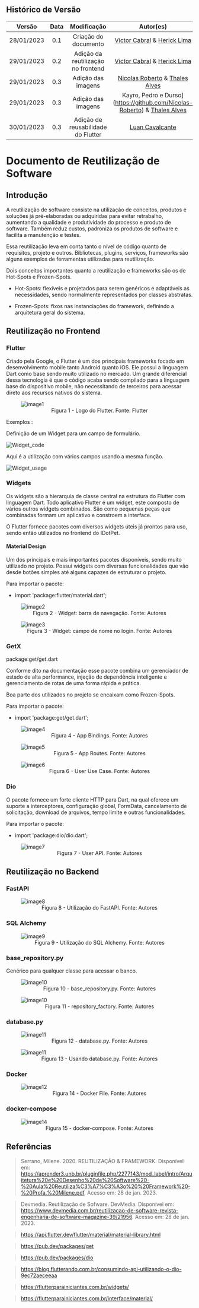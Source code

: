 ## Histórico de Versão
| Versão | Data | Modificação | Autor(es) |
|:-:|:-:|:-:|:-:|
| 28/01/2023 | 0.1 | Criação do documento | [Victor Cabral](https://github.com/victordscabral) & [Herick Lima](https://github.com/hericklima22)|
| 29/01/2023 | 0.2 | Adição da reutilização no frontend | [Victor Cabral](https://github.com/victordscabral) & [Herick Lima](https://github.com/hericklima22)|
| 29/01/2023 | 0.3 | Adição das imagens | [Nicolas Roberto](https://github.com/Nicolas-Roberto) & [Thales Alves](https://github.com/Thalisson-Alves)|
| 29/01/2023 | 0.3 | Adição das imagens | Kayro, Pedro e Durso](https://github.com/Nicolas-Roberto) & [Thales Alves](https://github.com/Thalisson-Alves)|
| 30/01/2023 | 0.3 | Adição de reusabilidade do Flutter | [Luan Cavalcante](https://github.com/Luan-Cavalcante) |


# Documento de Reutilização de Software

## Introdução

A reutilização de software consiste na utilização de conceitos, produtos e soluções já pré-elaboradas ou adquiridas para evitar retrabalho, aumentando a qualidade e produtividade do processo e produto de software. Também reduz custos, padroniza os produtos de software e facilita a manutenção e testes.   

Essa reutilização leva em conta tanto o nível de código quanto de requisitos, projeto e outros. Bibliotecas, plugins, serviços, frameworks são alguns exemplos de ferramentas utilizadas para reutilização.

Dois conceitos importantes quanto a reutilização e frameworks são os de Hot-Spots e Frozen-Spots.

- Hot-Spots: flexíveis e projetados para serem genéricos e adaptáveis as necessidades, sendo normalmente representados por classes abstratas.

- Frozen-Spots: fixos nas instanciações do framework, definindo a arquitetura geral do sistema.

## Reutilização no Frontend

### Flutter

Criado pela Google, o Flutter é um dos principais frameworks focado em desenvolvimento mobile tanto Android quanto iOS. Ele possui a linguagem Dart como base sendo muito utilizado no mercado. Um grande diferencial dessa tecnologia é que o código acaba sendo compilado para a linguagem base do dispositivo mobile, não necessitando de terceiros para acessar direto aos recursos nativos do sistema.

<figure>
  <img src="https://github.com/UnBArqDsw2022-2/2022.2_G4_IDotPet/blob/master/docs/assets/reutilizacao/flutter.png?raw=true" alt="image1"/>
  <figcaption align="center" >Figura 1 - Logo do Flutter. Fonte: Flutter </figcaption>
</figure>

Exemplos :

Definição de um Widget para um campo de formulário.

![Widget_code](https://user-images.githubusercontent.com/67024690/215378211-ffd7a52e-9e6f-4a3b-8665-13ec6a42ecf0.png)

Aqui é a utilização com vários campos usando a mesma função.

![Widget_usage](https://user-images.githubusercontent.com/67024690/215378224-f6687e27-5304-46e2-99d8-cc789e9bece1.png)


### Widgets

Os widgets são a hierarquia de classe central na estrutura do Flutter com linguagem Dart. Todo aplicativo Flutter é um widget, este composto de vários outros widgets combinados. São como pequenas peças que combinadas formam um aplicativo e constroem a interface. 

O Flutter fornece pacotes com diversos widgets úteis já prontos para uso, sendo então utilizados no frontend do IDotPet.

#### Material Design

Um dos principais e mais importantes pacotes disponíveis, sendo muito utilizado no projeto. Possui widgets com diversas funcionalidades que vão desde botões simples até alguns capazes de estruturar o projeto.

Para importar o pacote:

- import 'package:flutter/material.dart';

<figure>
  <img src="https://github.com/UnBArqDsw2022-2/2022.2_G4_IDotPet/blob/master/docs/assets/reutilizacao/barra_navegacao.png?raw=true" alt="image2"/>
  <figcaption align="center" >Figura 2 - Widget: barra de navegação. Fonte: Autores </figcaption>
</figure>

<figure>
  <img src="https://github.com/UnBArqDsw2022-2/2022.2_G4_IDotPet/blob/master/docs/assets/reutilizacao/nome_login.png?raw=true" alt="image3"/>
  <figcaption align="center" >Figura 3 - Widget: campo de nome no login. Fonte: Autores </figcaption>
</figure>

### GetX

package:get/get.dart

Conforme dito na documentação esse pacote combina um gerenciador de estado de alta performance, injeção de dependência inteligente e gerenciamento de rotas de uma forma rápida e prática. 

Boa parte dos utilizados no projeto se encaixam como Frozen-Spots.

Para importar o pacote:

- import 'package:get/get.dart';

<figure>
  <img src="https://github.com/UnBArqDsw2022-2/2022.2_G4_IDotPet/blob/master/docs/assets/reutilizacao/app_bindings.png?raw=true" alt="image4"/>
  <figcaption align="center" >Figura 4 - App Bindings. Fonte: Autores </figcaption>
</figure>

<figure>
  <img src="https://github.com/UnBArqDsw2022-2/2022.2_G4_IDotPet/blob/master/docs/assets/reutilizacao/app_routes.png?raw=true" alt="image5"/>
  <figcaption align="center" >Figura 5 - App Routes. Fonte: Autores </figcaption>
</figure>

<figure>
  <img src="https://github.com/UnBArqDsw2022-2/2022.2_G4_IDotPet/blob/master/docs/assets/reutilizacao/use_case.png?raw=true" alt="image6"/>
  <figcaption align="center" >Figura 6 - User Use Case. Fonte: Autores </figcaption>
</figure>

### Dio

O pacote fornece um forte cliente HTTP para Dart, na qual oferece um suporte a interceptores, configuração global, FormData, cancelamento de solicitação, download de arquivos, tempo limite e outras funcionalidades. 

Para importar o pacote:

- import 'package:dio/dio.dart';

<figure>
  <img src="https://github.com/UnBArqDsw2022-2/2022.2_G4_IDotPet/blob/master/docs/assets/reutilizacao/user_api.png?raw=true" alt="image7"/>
  <figcaption align="center" >Figura 7 - User API. Fonte: Autores </figcaption>
</figure>

## Reutilização no Backend

### FastAPI

<figure>
  <img src="https://github.com/UnBArqDsw2022-2/2022.2_G4_IDotPet/blob/master/docs/assets/reutilizacao/fast_api.png?raw=true" alt="image8"/>
  <figcaption align="center" >Figura 8 - Utilização do FastAPI. Fonte: Autores </figcaption>
</figure>

### SQL Alchemy

<figure>
  <img src="https://github.com/UnBArqDsw2022-2/2022.2_G4_IDotPet/blob/master/docs/assets/reutilizacao/sql_alchemy.png?raw=true" alt="image9"/>
  <figcaption align="center" >Figura 9 - Utilização do SQL Alchemy. Fonte: Autores </figcaption>
</figure>

### base_repository.py

Genérico para qualquer classe para acessar o banco.

<figure>
  <img src="https://github.com/UnBArqDsw2022-2/2022.2_G4_IDotPet/blob/master/docs/assets/reutilizacao/base_repository.png?raw=true" alt="image10"/>
  <figcaption align="center" >Figura 10 - base_repository.py. Fonte: Autores </figcaption>
</figure>

<figure>
  <img src="https://github.com/UnBArqDsw2022-2/2022.2_G4_IDotPet/blob/master/docs/assets/reutilizacao/repository_factory.png?raw=true" alt="image10"/>
  <figcaption align="center" >Figura 11 - repository_factory. Fonte: Autores </figcaption>
</figure>

### database.py

<figure>
  <img src="https://github.com/UnBArqDsw2022-2/2022.2_G4_IDotPet/blob/master/docs/assets/reutilizacao/database.png?raw=true" alt="image11"/>
  <figcaption align="center" >Figura 12 - database.py. Fonte: Autores </figcaption>
</figure>

<figure>
  <img src="https://github.com/UnBArqDsw2022-2/2022.2_G4_IDotPet/blob/master/docs/assets/reutilizacao/usando_database.png?raw=true" alt="image11"/>
  <figcaption align="center" >Figura 13 - Usando database.py. Fonte: Autores </figcaption>
</figure>

### Docker

<figure>
  <img src="https://github.com/UnBArqDsw2022-2/2022.2_G4_IDotPet/blob/master/docs/assets/reutilizacao/dockerfile.png?raw=true" alt="image12"/>
  <figcaption align="center" >Figura 14 - Docker File. Fonte: Autores </figcaption>
</figure>

### docker-compose

<figure>
  <img src="https://github.com/UnBArqDsw2022-2/2022.2_G4_IDotPet/blob/master/docs/assets/reutilizacao/dockercompose.png?raw=true" alt="image14"/>
  <figcaption align="center" >Figura 15 - docker-compose. Fonte: Autores </figcaption>
</figure>

## Referências

> Serrano, Milene. 2020. REUTILIZAÇÃO & FRAMEWORK. Disponível em: https://aprender3.unb.br/pluginfile.php/2277143/mod_label/intro/Arquitetura%20e%20Desenho%20de%20Software%20-%20Aula%20Reutiliza%C3%A7%C3%A3o%20%20Framework%20-%20Profa.%20Milene.pdf. Acesso em: 28 de jan. 2023.

> Devmedia. Reutilização de Sofware. DevMedia. Disponível em: https://www.devmedia.com.br/reutilizacao-de-software-revista-engenharia-de-software-magazine-39/21956. Acesso em: 28 de jan. 2023.

> https://api.flutter.dev/flutter/material/material-library.html

> https://pub.dev/packages/get

> https://pub.dev/packages/dio 

> https://blog.flutterando.com.br/consumindo-api-utilizando-o-dio-9ec72aeceeaa

> https://flutterparainiciantes.com.br/widgets/

> https://flutterparainiciantes.com.br/interface/material/ 
